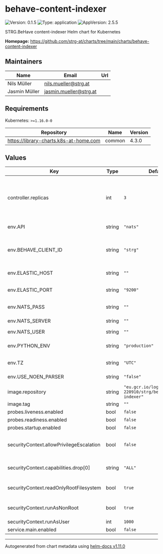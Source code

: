 # behave-content-indexer

![Version: 0.1.5](https://img.shields.io/badge/Version-0.1.5-informational?style=flat-square) ![Type: application](https://img.shields.io/badge/Type-application-informational?style=flat-square) ![AppVersion: 2.5.5](https://img.shields.io/badge/AppVersion-2.5.5-informational?style=flat-square)

STRG.BeHave content-indexer Helm chart for Kubernetes

**Homepage:** <https://github.com/strg-at/charts/tree/main/charts/behave-content-indexer>

## Maintainers

| Name | Email | Url |
| ---- | ------ | --- |
| Nils Müller | <nils.mueller@strg.at> |  |
| Jasmin Müller | <jasmin.mueller@strg.at> |  |

## Requirements

Kubernetes: `>=1.16.0-0`

| Repository | Name | Version |
|------------|------|---------|
| https://library-charts.k8s-at-home.com | common | 4.3.0 |

## Values

| Key | Type | Default | Description |
|-----|------|---------|-------------|
| controller.replicas | int | `3` | Number of desired pods. We use 3 minimum to assure no outage durring rollout/preemtible node restarts |
| env.API | string | `"nats"` | content-indexer api to use |
| env.BEHAVE_CLIENT_ID | string | `"strg"` | beHave client id used in logging reference aswel as in NATS message routing |
| env.ELASTIC_HOST | string | `""` | elasticsearch host ip or fqdn |
| env.ELASTIC_PORT | string | `"9200"` | elasticsearch port defaults to 9200 |
| env.NATS_PASS | string | `""` | the nats password |
| env.NATS_SERVER | string | `""` | the nats server address |
| env.NATS_USER | string | `""` | the nats user |
| env.PYTHON_ENV | string | `"production"` | The default python environment |
| env.TZ | string | `"UTC"` | The timezone in the container |
| env.USE_NOEN_PARSER | string | `"false"` | use the noen parser or not |
| image.repository | string | `"eu.gcr.io/logical-sled-220910/strg/behave/content-indexer"` | image repository |
| image.tag | string | `""` | image tag |
| probes.liveness.enabled | bool | `false` |  |
| probes.readiness.enabled | bool | `false` |  |
| probes.startup.enabled | bool | `false` |  |
| securityContext.allowPrivilegeEscalation | bool | `false` | do not allow privilege escalation for security reasons |
| securityContext.capabilities.drop[0] | string | `"ALL"` | drop all privileges as we dont need them |
| securityContext.readOnlyRootFilesystem | bool | `true` | set root fs to read only for security reasons |
| securityContext.runAsNonRoot | bool | `true` | do not run as root for security reasons |
| securityContext.runAsUser | int | `1000` | run as user with <id> |
| service.main.enabled | bool | `false` |  |

----------------------------------------------
Autogenerated from chart metadata using [helm-docs v1.11.0](https://github.com/norwoodj/helm-docs/releases/v1.11.0)

